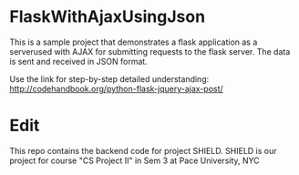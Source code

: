 # FlaskWithAjaxUsingJson
This is a sample project that demonstrates a flask application as a serverused with AJAX for submitting requests to the flask server. The data is sent and received in JSON format.

Use the link for step-by-step detailed understanding: http://codehandbook.org/python-flask-jquery-ajax-post/

# Edit
This repo contains the backend code for project SHIELD. SHIELD is our project for course "CS Project II" in Sem 3 at Pace University, NYC
